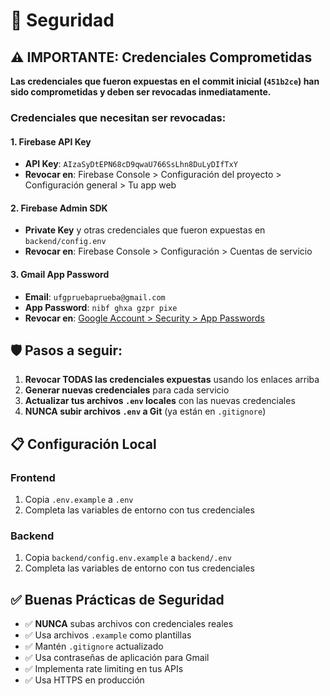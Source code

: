 # 🔐 Seguridad

## ⚠️ IMPORTANTE: Credenciales Comprometidas

**Las credenciales que fueron expuestas en el commit inicial (`451b2ce`) han sido comprometidas y deben ser revocadas inmediatamente.**

### Credenciales que necesitan ser revocadas:

#### 1. Firebase API Key
- **API Key**: `AIzaSyDtEPN68cD9qwaU766SsLhn8DuLyDIfTxY`
- **Revocar en**: Firebase Console > Configuración del proyecto > Configuración general > Tu app web

#### 2. Firebase Admin SDK
- **Private Key** y otras credenciales que fueron expuestas en `backend/config.env`
- **Revocar en**: Firebase Console > Configuración > Cuentas de servicio

#### 3. Gmail App Password
- **Email**: `ufgpruebaprueba@gmail.com`
- **App Password**: `nibf ghxa gzpr pixe`
- **Revocar en**: [Google Account > Security > App Passwords](https://myaccount.google.com/apppasswords)

## 🛡️ Pasos a seguir:

1. **Revocar TODAS las credenciales expuestas** usando los enlaces arriba
2. **Generar nuevas credenciales** para cada servicio
3. **Actualizar tus archivos `.env` locales** con las nuevas credenciales
4. **NUNCA subir archivos `.env` a Git** (ya están en `.gitignore`)

## 📋 Configuración Local

### Frontend
1. Copia `.env.example` a `.env`
2. Completa las variables de entorno con tus credenciales

### Backend
1. Copia `backend/config.env.example` a `backend/.env`
2. Completa las variables de entorno con tus credenciales

## ✅ Buenas Prácticas de Seguridad

- ✅ **NUNCA** subas archivos con credenciales reales
- ✅ Usa archivos `.example` como plantillas
- ✅ Mantén `.gitignore` actualizado
- ✅ Usa contraseñas de aplicación para Gmail
- ✅ Implementa rate limiting en tus APIs
- ✅ Usa HTTPS en producción

